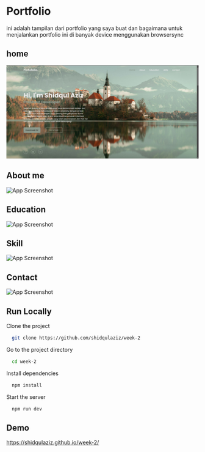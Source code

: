 
# Portfolio 

ini adalah tampilan dari portfolio yang saya buat dan bagaimana untuk menjalankan portfolio ini di banyak device menggunakan browsersync


## home

![App Screenshot](./image/home.png)

## About me

![App Screenshot](https://via.placeholder.com/468x300?text=App+Screenshot+Here)

## Education

![App Screenshot](https://via.placeholder.com/468x300?text=App+Screenshot+Here)

## Skill

![App Screenshot](https://via.placeholder.com/468x300?text=App+Screenshot+Here)

## Contact

![App Screenshot](https://via.placeholder.com/468x300?text=App+Screenshot+Here)
## Run Locally

Clone the project

```bash
  git clone https://github.com/shidqulaziz/week-2
```

Go to the project directory

```bash
  cd week-2
```

Install dependencies

```bash
  npm install
```

Start the server

```bash
  npm run dev
```


## Demo

https://shidqulaziz.github.io/week-2/

